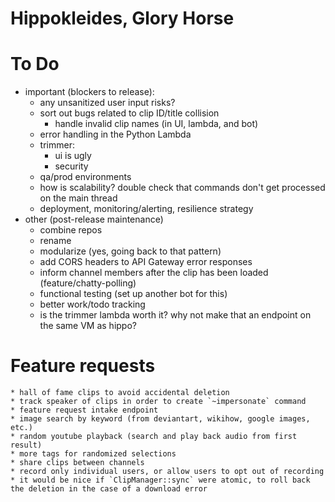 # Hippokleides, Glory Horse

# To Do
* important (blockers to release):
    * any unsanitized user input risks?
    * sort out bugs related to clip ID/title collision
      * handle invalid clip names (in UI, lambda, and bot)
    * error handling in the Python Lambda
    * trimmer:
      * ui is ugly
      * security
    * qa/prod environments
    * how is scalability? double check that commands don't get processed on the main thread
    * deployment, monitoring/alerting, resilience strategy
* other (post-release maintenance)
    * combine repos
    * rename
    * modularize (yes, going back to that pattern)
    * add CORS headers to API Gateway error responses
    * inform channel members after the clip has been loaded (feature/chatty-polling)
    * functional testing (set up another bot for this)
    * better work/todo tracking
    * is the trimmer lambda worth it? why not make that an endpoint on the same VM as hippo?

# Feature requests
    * hall of fame clips to avoid accidental deletion
    * track speaker of clips in order to create `~impersonate` command
    * feature request intake endpoint
    * image search by keyword (from deviantart, wikihow, google images, etc.)
    * random youtube playback (search and play back audio from first result)
    * more tags for randomized selections
    * share clips between channels
    * record only individual users, or allow users to opt out of recording
    * it would be nice if `ClipManager::sync` were atomic, to roll back the deletion in the case of a download error
